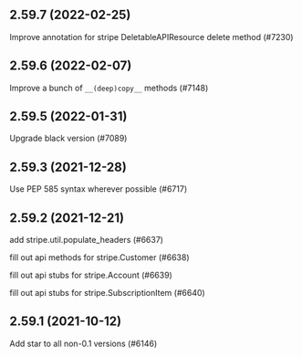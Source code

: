 ## 2.59.7 (2022-02-25)

Improve annotation for stripe DeletableAPIResource delete method (#7230)

## 2.59.6 (2022-02-07)

Improve a bunch of `__(deep)copy__` methods (#7148)

## 2.59.5 (2022-01-31)

Upgrade black version (#7089)

## 2.59.3 (2021-12-28)

Use PEP 585 syntax wherever possible (#6717)

## 2.59.2 (2021-12-21)

add stripe.util.populate_headers (#6637)

fill out api methods for stripe.Customer (#6638)

fill out api stubs for stripe.Account (#6639)

fill out api stubs for stripe.SubscriptionItem (#6640)

## 2.59.1 (2021-10-12)

Add star to all non-0.1 versions (#6146)

